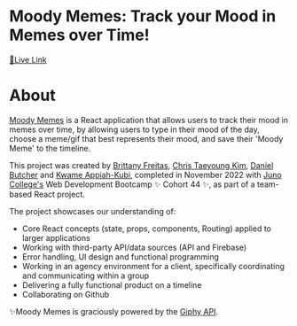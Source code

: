 # Moody Memes: Track your Mood in Memes over Time! 

<a href="https://moodymemes.netlify.app/">🔗Live Link</a>

# About
<p><a href="https://moodymemes.netlify.app/"> Moody Memes</a> is a React application that allows users to track their mood in memes over time, by allowing users to type in their mood of the day, choose a meme/gif that best represents their mood, and save their 'Moody Meme' to the timeline.</p>

<p>This project was created by <a href="https://github.com/BrittFreitas">Brittany Freitas</a>, <a href="https://github.com/chriskimty">Chris Taeyoung Kim</a>, <a href="https://github.com/dbutch25">Daniel Butcher</a> and <a href="https://github.com/kwametsunami">Kwame Appiah-Kubi</a>, completed in November 2022 with <a href="https://junocollege.com">Juno College's</a> Web Development Bootcamp ✨ Cohort 44 ✨, as part of a team-based React project.</p> 

<p>The project showcases our understanding of:</p>

- Core React concepts (state, props, components, Routing) applied to larger applications
- Working with third-party API/data sources (API and Firebase)
- Error handling, UI design and functional programming
- Working in an agency environment for a client, specifically coordinating and communicating within a group
- Delivering a fully functional product on a timeline
- Collaborating on Github

<p>
✨Moody Memes is graciously powered by the <a href="https://developers.giphy.com/docs/api/">Giphy API</a>.</p>



